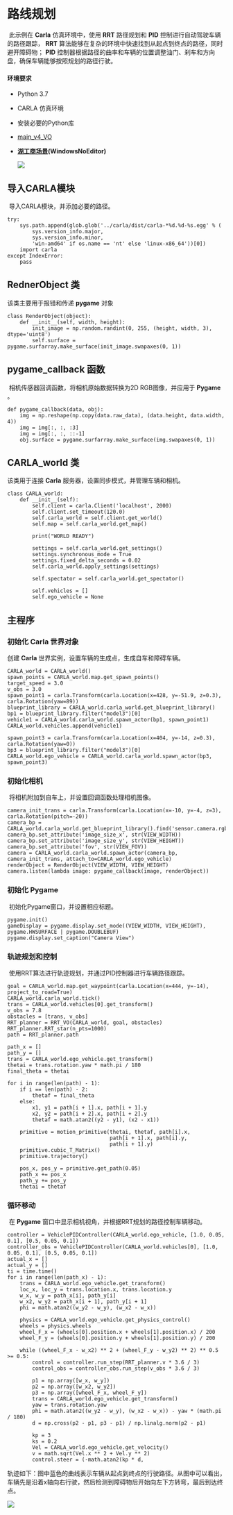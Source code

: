 # 路线规划

​	此示例在 **Carla** 仿真环境中，使用 **RRT** 路径规划和 **PID** 控制进行自动驾驶车辆的路径跟踪， **RRT** 算法能够在复杂的环境中快速找到从起点到终点的路径，同时避开障碍物； **PID** 控制器根据路径的曲率和车辆的位置调整油门、刹车和方向盘，确保车辆能够按照规划的路径行驶。

#### **环境要求**

- Python 3.7

- CARLA 仿真环境

- 安装必要的Python库

- [main_v4_VO](https://github.com/OpenHUTB/carla_doc/blob/master/course/Motion_Planning/main_v4_VO.py)

- [**湖工商场景**](https://pan.baidu.com/s/15T1hGoWJ70tVmsTX7-zcSw?pwd=hutb )**(WindowsNoEditor)**

  ![](../img/traffic_course_img/planning.gif)

  

## 导入CARLA模块

​	导入CARLA模块，并添加必要的路径。

```
try:
    sys.path.append(glob.glob('../carla/dist/carla-*%d.%d-%s.egg' % (
        sys.version_info.major,
        sys.version_info.minor,
        'win-amd64' if os.name == 'nt' else 'linux-x86_64'))[0])
    import carla
except IndexError:
    pass
```

## RednerObject  类

该类主要用于报错和传递 **pygame** 对象

```
class RenderObject(object):
    def __init__(self, width, height):
        init_image = np.random.randint(0, 255, (height, width, 3), dtype='uint8')
        self.surface = pygame.surfarray.make_surface(init_image.swapaxes(0, 1))
```

## pygame_callback 函数

​	相机传感器回调函数，将相机原始数据转换为2D RGB图像，并应用于 **Pygame** 。

```
def pygame_callback(data, obj):
    img = np.reshape(np.copy(data.raw_data), (data.height, data.width, 4))
    img = img[:, :, :3]
    img = img[:, :, ::-1]
    obj.surface = pygame.surfarray.make_surface(img.swapaxes(0, 1))

```

## CARLA_world 类

该类用于连接 **Carla** 服务器，设置同步模式，并管理车辆和相机。

```
class CARLA_world:
    def __init__(self):
        self.client = carla.Client('localhost', 2000)
        self.client.set_timeout(120.0)
        self.carla_world = self.client.get_world()
        self.map = self.carla_world.get_map()

        print("WORLD READY")

        settings = self.carla_world.get_settings()
        settings.synchronous_mode = True
        settings.fixed_delta_seconds = 0.02
        self.carla_world.apply_settings(settings)

        self.spectator = self.carla_world.get_spectator()

        self.vehicles = []
        self.ego_vehicle = None

```

## 主程序

### 初始化 **Carla** 世界对象

创建 **Carla** 世界实例，设置车辆的生成点，生成自车和障碍车辆。

```
CARLA_world = CARLA_world()
spawn_points = CARLA_world.map.get_spawn_points()
target_speed = 3.0
v_obs = 3.0
spawn_point1 = carla.Transform(carla.Location(x=428, y=-51.9, z=0.3), carla.Rotation(yaw=89))
blueprint_library = CARLA_world.carla_world.get_blueprint_library()
bp1 = blueprint_library.filter("model3")[0]
vehicle1 = CARLA_world.carla_world.spawn_actor(bp1, spawn_point1)
CARLA_world.vehicles.append(vehicle1)

spawn_point3 = carla.Transform(carla.Location(x=404, y=-14, z=0.3), carla.Rotation(yaw=0))
bp3 = blueprint_library.filter("model3")[0]
CARLA_world.ego_vehicle = CARLA_world.carla_world.spawn_actor(bp3, spawn_point3)
```

### 初始化相机

​	将相机附加到自车上，并设置回调函数处理相机图像。

```
camera_init_trans = carla.Transform(carla.Location(x=-10, y=-4, z=3), carla.Rotation(pitch=-20))
camera_bp = CARLA_world.carla_world.get_blueprint_library().find('sensor.camera.rgb')
camera_bp.set_attribute('image_size_x', str(VIEW_WIDTH))
camera_bp.set_attribute('image_size_y', str(VIEW_HEIGHT))
camera_bp.set_attribute('fov', str(VIEW_FOV))
camera = CARLA_world.carla_world.spawn_actor(camera_bp, camera_init_trans, attach_to=CARLA_world.ego_vehicle)
renderObject = RenderObject(VIEW_WIDTH, VIEW_HEIGHT)
camera.listen(lambda image: pygame_callback(image, renderObject))

```

### 初始化 Pygame

​	初始化Pygame窗口，并设置相应标题。

```
pygame.init()
gameDisplay = pygame.display.set_mode((VIEW_WIDTH, VIEW_HEIGHT), pygame.HWSURFACE | pygame.DOUBLEBUF)
pygame.display.set_caption("Camera View")

```

### 轨迹规划和控制

​	使用RRT算法进行轨迹规划，并通过PID控制器进行车辆路径跟踪。

```
goal = CARLA_world.map.get_waypoint(carla.Location(x=444, y=-14), project_to_road=True)
CARLA_world.carla_world.tick()
trans = CARLA_world.vehicles[0].get_transform()
v_obs = 7.8
obstacles = [trans, v_obs]
RRT_planner = RRT_VO(CARLA_world, goal, obstacles)
RRT_planner.RRT_star(n_pts=1000)
path = RRT_planner.path

path_x = []
path_y = []
trans = CARLA_world.ego_vehicle.get_transform()
thetai = trans.rotation.yaw * math.pi / 180
final_theta = thetai

for i in range(len(path) - 1):
    if i == len(path) - 2:
        thetaf = final_theta
    else:
        x1, y1 = path[i + 1].x, path[i + 1].y
        x2, y2 = path[i + 2].x, path[i + 2].y
        thetaf = math.atan2((y2 - y1), (x2 - x1))

    primitive = motion_primitive(thetai, thetaf, path[i].x,
                                 path[i + 1].x, path[i].y,
                                 path[i + 1].y)
    primitive.cubic_T_Matrix()
    primitive.trajectory()

    pos_x, pos_y = primitive.get_path(0.05)
    path_x += pos_x
    path_y += pos_y
    thetai = thetaf

```

### 循环移动

​	在 **Pygame** 窗口中显示相机视角，并根据RRT规划的路径控制车辆移动。

```
controller = VehiclePIDController(CARLA_world.ego_vehicle, [1.0, 0.05, 0.1], [0.5, 0.05, 0.1])
controller_obs = VehiclePIDController(CARLA_world.vehicles[0], [1.0, 0.05, 0.1], [0.5, 0.05, 0.1])
actual_x = []
actual_y = []
ti = time.time()
for i in range(len(path_x) - 1):
    trans = CARLA_world.ego_vehicle.get_transform()
    loc_x, loc_y = trans.location.x, trans.location.y
    w_x, w_y = path_x[i], path_y[i]
    w_x2, w_y2 = path_x[i + 1], path_y[i + 1]
    phi = math.atan2((w_y2 - w_y), (w_x2 - w_x))

    physics = CARLA_world.ego_vehicle.get_physics_control()
    wheels = physics.wheels
    wheel_F_x = (wheels[0].position.x + wheels[1].position.x) / 200
    wheel_F_y = (wheels[0].position.y + wheels[1].position.y) / 200

    while ((wheel_F_x - w_x2) ** 2 + (wheel_F_y - w_y2) ** 2) ** 0.5 >= 0.5:
        control = controller.run_step(RRT_planner.v * 3.6 / 3)
        control_obs = controller_obs.run_step(v_obs * 3.6 / 3)

        p1 = np.array([w_x, w_y])
        p2 = np.array([w_x2, w_y2])
        p3 = np.array([wheel_F_x, wheel_F_y])
        trans = CARLA_world.ego_vehicle.get_transform()
        yaw = trans.rotation.yaw
        phi = math.atan2((w_y2 - w_y), (w_x2 - w_x)) - yaw * (math.pi / 180)
        d = np.cross(p2 - p1, p3 - p1) / np.linalg.norm(p2 - p1)

        kp = 3
        ks = 0.2
        Vel = CARLA_world.ego_vehicle.get_velocity()
        v = math.sqrt(Vel.x ** 2 + Vel.y ** 2)
        control.steer = (-math.atan2(kp * d,
```

​	轨迹如下：图中蓝色的曲线表示车辆从起点到终点的行驶路径。从图中可以看出，车辆先是沿着x轴向右行驶，然后检测到障碍物后开始向左下方转弯，最后到达终点。

![](../img/traffic_course_img/6.png)